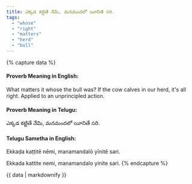 ```yaml
---
title: ఎక్కడ కట్టితే నేమి, మనమందలో యీనితే సరి.
tags:
  - "whose"
  - "right"
  - "matters"
  - "herd"
  - "bull"
---
```


{% capture data %}
#### Proverb Meaning in English:
What matters it whose the bull was? If the cow calves in our herd, it's all right.
Applied to an unprincipled action.

#### Proverb Meaning in Telugu:
ఎక్కడ కట్టితే నేమి, మనమందలో యీనితే సరి.

#### Telugu Sametha in English:
Ekkaḍa kaṭṭitē nēmi, manamandalō yīnitē sari.

Ekkada kattite nemi, manamandalo yinite sari.
{% endcapture %}

{{ data | markdownify }}

